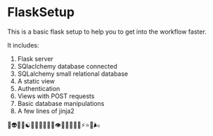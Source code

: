# FlaskSetup

This is a basic flask setup to help you to get into the workflow faster.

It includes:
1. Flask server
2. SQlaclchemy database connected
3. SQLalchemy small relational database
4. A static view
5. Authentication
6. Views with POST requests
7. Basic database manipulations
8. A few lines of jinja2


🌈👽🌀🔮☯🌙🍄👾🧞‍♀️🧚👁🦋🦄🦕💫✨⚡️⭐️🌊🌬

